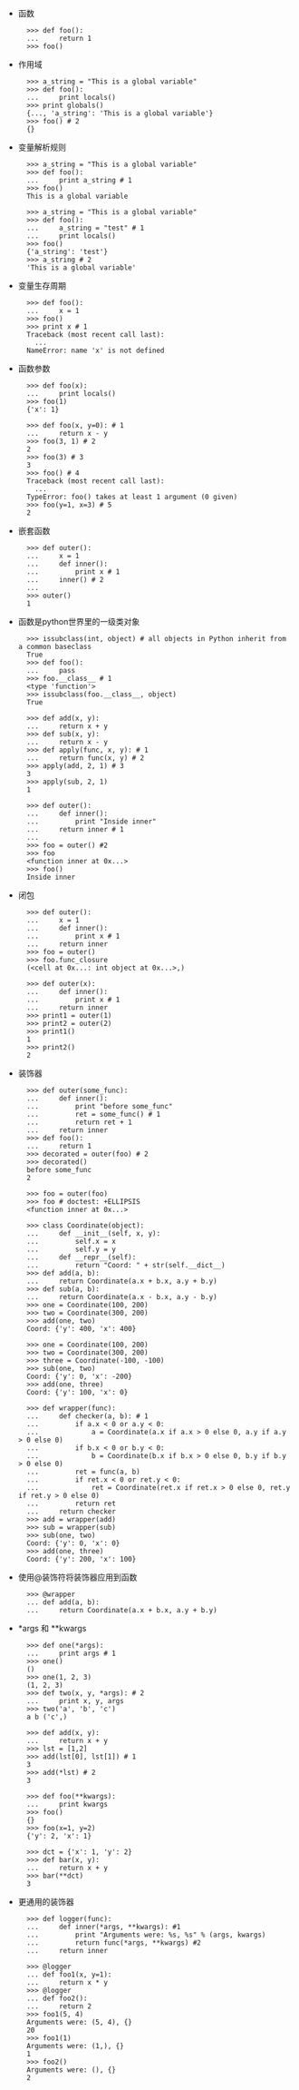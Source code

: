 - 函数

        >>> def foo():
        ...     return 1
        >>> foo()

- 作用域

        >>> a_string = "This is a global variable"
        >>> def foo():
        ...     print locals()
        >>> print globals()
        {..., 'a_string': 'This is a global variable'}
        >>> foo() # 2
        {}

- 变量解析规则

        >>> a_string = "This is a global variable"
        >>> def foo():
        ...     print a_string # 1
        >>> foo()
        This is a global variable

        >>> a_string = "This is a global variable"
        >>> def foo():
        ...     a_string = "test" # 1
        ...     print locals()
        >>> foo()
        {'a_string': 'test'}
        >>> a_string # 2
        'This is a global variable'

- 变量生存周期

        >>> def foo():
        ...     x = 1
        >>> foo()
        >>> print x # 1
        Traceback (most recent call last):
          ...
        NameError: name 'x' is not defined

- 函数参数

        >>> def foo(x):
        ...     print locals()
        >>> foo(1)
        {'x': 1}

        >>> def foo(x, y=0): # 1
        ...     return x - y
        >>> foo(3, 1) # 2
        2
        >>> foo(3) # 3
        3
        >>> foo() # 4
        Traceback (most recent call last):
          ...
        TypeError: foo() takes at least 1 argument (0 given)
        >>> foo(y=1, x=3) # 5
        2

- 嵌套函数

        >>> def outer():
        ...     x = 1
        ...     def inner():
        ...         print x # 1
        ...     inner() # 2
        ...
        >>> outer()
        1

- 函数是python世界里的一级类对象

        >>> issubclass(int, object) # all objects in Python inherit from a common baseclass
        True
        >>> def foo():
        ...     pass
        >>> foo.__class__ # 1
        <type 'function'>
        >>> issubclass(foo.__class__, object)
        True

        >>> def add(x, y):
        ...     return x + y
        >>> def sub(x, y):
        ...     return x - y
        >>> def apply(func, x, y): # 1
        ...     return func(x, y) # 2
        >>> apply(add, 2, 1) # 3
        3
        >>> apply(sub, 2, 1)
        1

        >>> def outer():
        ...     def inner():
        ...         print "Inside inner"
        ...     return inner # 1
        ...
        >>> foo = outer() #2
        >>> foo
        <function inner at 0x...>
        >>> foo()
        Inside inner

- 闭包

        >>> def outer():
        ...     x = 1
        ...     def inner():
        ...         print x # 1
        ...     return inner
        >>> foo = outer()
        >>> foo.func_closure
        (<cell at 0x...: int object at 0x...>,)

        >>> def outer(x):
        ...     def inner():
        ...         print x # 1
        ...     return inner
        >>> print1 = outer(1)
        >>> print2 = outer(2)
        >>> print1()
        1
        >>> print2()
        2

- 装饰器

        >>> def outer(some_func):
        ...     def inner():
        ...         print "before some_func"
        ...         ret = some_func() # 1
        ...         return ret + 1
        ...     return inner
        >>> def foo():
        ...     return 1
        >>> decorated = outer(foo) # 2
        >>> decorated()
        before some_func
        2

        >>> foo = outer(foo)
        >>> foo # doctest: +ELLIPSIS
        <function inner at 0x...>

        >>> class Coordinate(object):
        ...     def __init__(self, x, y):
        ...         self.x = x
        ...         self.y = y
        ...     def __repr__(self):
        ...         return "Coord: " + str(self.__dict__)
        >>> def add(a, b):
        ...     return Coordinate(a.x + b.x, a.y + b.y)
        >>> def sub(a, b):
        ...     return Coordinate(a.x - b.x, a.y - b.y)
        >>> one = Coordinate(100, 200)
        >>> two = Coordinate(300, 200)
        >>> add(one, two)
        Coord: {'y': 400, 'x': 400}

        >>> one = Coordinate(100, 200)
        >>> two = Coordinate(300, 200)
        >>> three = Coordinate(-100, -100)
        >>> sub(one, two)
        Coord: {'y': 0, 'x': -200}
        >>> add(one, three)
        Coord: {'y': 100, 'x': 0}

        >>> def wrapper(func):
        ...     def checker(a, b): # 1
        ...         if a.x < 0 or a.y < 0:
        ...             a = Coordinate(a.x if a.x > 0 else 0, a.y if a.y > 0 else 0)
        ...         if b.x < 0 or b.y < 0:
        ...             b = Coordinate(b.x if b.x > 0 else 0, b.y if b.y > 0 else 0)
        ...         ret = func(a, b)
        ...         if ret.x < 0 or ret.y < 0:
        ...             ret = Coordinate(ret.x if ret.x > 0 else 0, ret.y if ret.y > 0 else 0)
        ...         return ret
        ...     return checker
        >>> add = wrapper(add)
        >>> sub = wrapper(sub)
        >>> sub(one, two)
        Coord: {'y': 0, 'x': 0}
        >>> add(one, three)
        Coord: {'y': 200, 'x': 100}

- 使用@装饰符将装饰器应用到函数

        >>> @wrapper
        ... def add(a, b):
        ...     return Coordinate(a.x + b.x, a.y + b.y)

- *args 和 **kwargs

        >>> def one(*args):
        ...     print args # 1
        >>> one()
        ()
        >>> one(1, 2, 3)
        (1, 2, 3)
        >>> def two(x, y, *args): # 2
        ...     print x, y, args
        >>> two('a', 'b', 'c')
        a b ('c',)

        >>> def add(x, y):
        ...     return x + y
        >>> lst = [1,2]
        >>> add(lst[0], lst[1]) # 1
        3
        >>> add(*lst) # 2
        3

        >>> def foo(**kwargs):
        ...     print kwargs
        >>> foo()
        {}
        >>> foo(x=1, y=2)
        {'y': 2, 'x': 1}

        >>> dct = {'x': 1, 'y': 2}
        >>> def bar(x, y):
        ...     return x + y
        >>> bar(**dct)
        3


- 更通用的装饰器

        >>> def logger(func):
        ...     def inner(*args, **kwargs): #1
        ...         print "Arguments were: %s, %s" % (args, kwargs)
        ...         return func(*args, **kwargs) #2
        ...     return inner

        >>> @logger
        ... def foo1(x, y=1):
        ...     return x * y
        >>> @logger
        ... def foo2():
        ...     return 2
        >>> foo1(5, 4)
        Arguments were: (5, 4), {}
        20
        >>> foo1(1)
        Arguments were: (1,), {}
        1
        >>> foo2()
        Arguments were: (), {}
        2